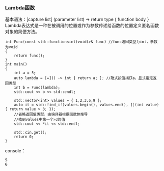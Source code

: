 ### Lambda函数
基本语法：[capture list] (parameter list) -> return type { function body }  
Lambda表达式是一种在被调用的位置或作为参数传递给函数的位置定义匿名函数对象的简便方法。
```
int Func(const std::function<int(void)>& func) //func返回类型为int，参数为void
{
	return func();
}
int main()
{	
	int a = 5;
	auto lambda = [=]() -> int { return a; }; //隐式按值捕获a，显式指定返回类型
	int b = Func(lambda);
	std::cout << b << std::endl;

	std::vector<int> values = { 1,2,3,6,9 };
	auto it = std::find_if(values.begin(), values.end(), [](int value) { return value > 3; }); 
    //省略返回值类型，由编译器根据函数体推导
    //找到values中第一个>3的值
	std::cout << *it << std::endl;

	std::cin.get();
	return 0;
}
```
console：
```
5
6
```